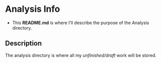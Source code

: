 # Analysis Info

- This **README.md** is where I'll describe the purpose of the Analysis directory.

## Description

The analysis directory is where all my *unfinished/draft* work will be stored.

